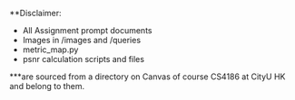 **Disclaimer: 

- All Assignment prompt documents
- Images in /images and /queries
- metric_map.py
- psnr calculation scripts and files

***are sourced from a directory on Canvas of course CS4186 at CityU HK and belong to them.
